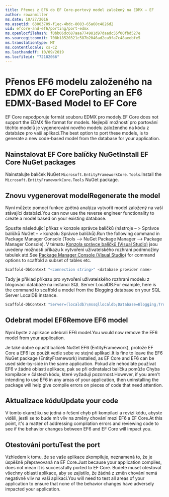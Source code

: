 ```yaml
---
title: Přenos z EF6 do EF Core-portový model založený na EDMX – EF
author: rowanmiller
ms.date: 10/27/2016
ms.assetid: 63003709-f1ec-4bdc-8083-65a60c4826d2
uid: efcore-and-ef6/porting/port-edmx
ms.openlocfilehash: f0bb06dc687aaa774981d97daadc55f00fbd527e
ms.sourcegitcommit: 708b18520321c587b2046ad2ea9fa7c48aeebfe5
ms.translationtype: MT
ms.contentlocale: cs-CZ
ms.lasthandoff: 10/09/2019
ms.locfileid: "72182066"
---
```

# <a name="porting-an-ef6-edmx-based-model-to-ef-core"></a><span data-ttu-id="37296-102">Přenos EF6 modelu založeného na EDMX do EF Core</span><span class="sxs-lookup"><span data-stu-id="37296-102">Porting an EF6 EDMX-Based Model to EF Core</span></span>

<span data-ttu-id="37296-103">EF Core nepodporuje formát souboru EDMX pro modely.</span><span class="sxs-lookup"><span data-stu-id="37296-103">EF Core does not support the EDMX file format for models.</span></span> <span data-ttu-id="37296-104">Nejlepší možností pro portování těchto modelů je vygenerování nového modelu založeného na kódu z databáze pro vaši aplikaci.</span><span class="sxs-lookup"><span data-stu-id="37296-104">The best option to port these models, is to generate a new code-based model from the database for your application.</span></span>

## <a name="install-ef-core-nuget-packages"></a><span data-ttu-id="37296-105">Nainstalovat EF Core balíčky NuGet</span><span class="sxs-lookup"><span data-stu-id="37296-105">Install EF Core NuGet packages</span></span>

<span data-ttu-id="37296-106">Nainstalujte balíček NuGet `Microsoft.EntityFrameworkCore.Tools`.</span><span class="sxs-lookup"><span data-stu-id="37296-106">Install the `Microsoft.EntityFrameworkCore.Tools` NuGet package.</span></span>

## <a name="regenerate-the-model"></a><span data-ttu-id="37296-107">Znovu vygenerovat model</span><span class="sxs-lookup"><span data-stu-id="37296-107">Regenerate the model</span></span>

<span data-ttu-id="37296-108">Nyní můžete pomocí funkce zpětná analýza vytvořit model založený na vaší stávající databázi.</span><span class="sxs-lookup"><span data-stu-id="37296-108">You can now use the reverse engineer functionality to create a model based on your existing database.</span></span>

<span data-ttu-id="37296-109">Spusťte následující příkaz v konzole správce balíčků (nástroje – > Správce balíčků NuGet – > konzolu Správce balíčků).</span><span class="sxs-lookup"><span data-stu-id="37296-109">Run the following command in Package Manager Console (Tools –> NuGet Package Manager –> Package Manager Console).</span></span> <span data-ttu-id="37296-110">V tématu [Konzola správce balíčků (Visual Studio)](../../core/miscellaneous/cli/powershell.md) jsou uvedeny možnosti příkazu k vytvoření uživatelského rozhraní podmnožiny tabulek atd.</span><span class="sxs-lookup"><span data-stu-id="37296-110">See [Package Manager Console (Visual Studio)](../../core/miscellaneous/cli/powershell.md) for command options to scaffold a subset of tables etc.</span></span>

``` powershell
Scaffold-DbContext "<connection string>" <database provider name>
```

<span data-ttu-id="37296-111">Tady je příklad příkazu pro vytvoření uživatelského rozhraní modelu z blogovací databáze na instanci SQL Server LocalDB.</span><span class="sxs-lookup"><span data-stu-id="37296-111">For example, here is the command to scaffold a model from the Blogging database on your SQL Server LocalDB instance.</span></span>

``` powershell
Scaffold-DbContext "Server=(localdb)\mssqllocaldb;Database=Blogging;Trusted_Connection=True;" Microsoft.EntityFrameworkCore.SqlServer
```

## <a name="remove-ef6-model"></a><span data-ttu-id="37296-112">Odebrat model EF6</span><span class="sxs-lookup"><span data-stu-id="37296-112">Remove EF6 model</span></span>

<span data-ttu-id="37296-113">Nyní byste z aplikace odebrali EF6 model.</span><span class="sxs-lookup"><span data-stu-id="37296-113">You would now remove the EF6 model from your application.</span></span>

<span data-ttu-id="37296-114">Je také dobré opustit balíček NuGet EF6 (EntityFramework), protože EF Core a EF6 lze použít vedle sebe ve stejné aplikaci.</span><span class="sxs-lookup"><span data-stu-id="37296-114">It is fine to leave the EF6 NuGet package (EntityFramework) installed, as EF Core and EF6 can be used side-by-side in the same application.</span></span> <span data-ttu-id="37296-115">Pokud ale nehodláte používat EF6 v žádné oblasti aplikace, pak se při odinstalaci balíčku pomůže Chyba kompilace v částech kódu, které vyžadují pozornost.</span><span class="sxs-lookup"><span data-stu-id="37296-115">However, if you aren't intending to use EF6 in any areas of your application, then uninstalling the package will help give compile errors on pieces of code that need attention.</span></span>

## <a name="update-your-code"></a><span data-ttu-id="37296-116">Aktualizace kódu</span><span class="sxs-lookup"><span data-stu-id="37296-116">Update your code</span></span>

<span data-ttu-id="37296-117">V tomto okamžiku se jedná o řešení chyb při kompilaci a revizi kódu, abyste viděli, jestli se to bude mít vliv na změny chování mezi EF6 a EF Core.</span><span class="sxs-lookup"><span data-stu-id="37296-117">At this point, it's a matter of addressing compilation errors and reviewing code to see if the behavior changes between EF6 and EF Core will impact you.</span></span>

## <a name="test-the-port"></a><span data-ttu-id="37296-118">Otestování portu</span><span class="sxs-lookup"><span data-stu-id="37296-118">Test the port</span></span>

<span data-ttu-id="37296-119">Vzhledem k tomu, že se vaše aplikace zkompiluje, neznamená to, že je úspěšně přepravovaná na EF Core.</span><span class="sxs-lookup"><span data-stu-id="37296-119">Just because your application compiles, does not mean it is successfully ported to EF Core.</span></span> <span data-ttu-id="37296-120">Budete muset otestovat všechny oblasti aplikace, aby se zajistilo, že žádná z změn chování nemá negativně vliv na vaši aplikaci.</span><span class="sxs-lookup"><span data-stu-id="37296-120">You will need to test all areas of your application to ensure that none of the behavior changes have adversely impacted your application.</span></span>

